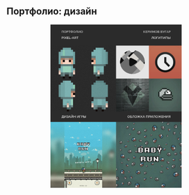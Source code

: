 ## Портфолио: дизайн

<div align="center">
    <img width="60%" src="/images/portfolio.png" />
</div>
